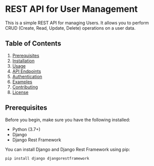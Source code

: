 # REST API for User Management

This is a simple REST API for managing Users. It allows you to perform CRUD (Create, Read, Update, Delete) operations on a user data.

## Table of Contents
1. [Prerequisites](#prerequisites)
2. [Installation](#installation)
3. [Usage](#usage)
4. [API Endpoints](#api-endpoints)
5. [Authentication](#authentication)
6. [Examples](#examples)
7. [Contributing](#contributing)
8. [License](#license)

## Prerequisites

Before you begin, make sure you have the following installed:

- Python (3.7+)
- Django
- Django Rest Framework

You can install Django and Django Rest Framework using pip:

```bash
pip install django djangorestframework
